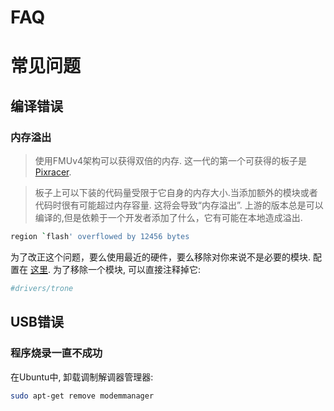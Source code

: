 # FAQ

# 常见问题

## 编译错误

### 内存溢出



> 使用FMUv4架构可以获得双倍的内存. 这一代的第一个可获得的板子是 [Pixracer](http://dev.px4.io/hardware-pixracer.html).




> 板子上可以下装的代码量受限于它自身的内存大小.当添加额外的模块或者代码时很有可能超过内存容量. 这将会导致“内存溢出”. 上游的版本总是可以编译的,但是依赖于一个开发者添加了什么，它有可能在本地造成溢出.

<div class="host-code"></div>

```sh
region `flash' overflowed by 12456 bytes
```

为了改正这个问题，要么使用最近的硬件，要么移除对你来说不是必要的模块. 配置在 [这里](https://github.com/PX4/Firmware/tree/master/cmake/configs). 为了移除一个模块, 可以直接注释掉它:

<div class="host-code"></div>

```cmake
#drivers/trone
```

## USB错误

### 程序烧录一直不成功

在Ubuntu中, 卸载调制解调器管理器:

```sh
sudo apt-get remove modemmanager
```
